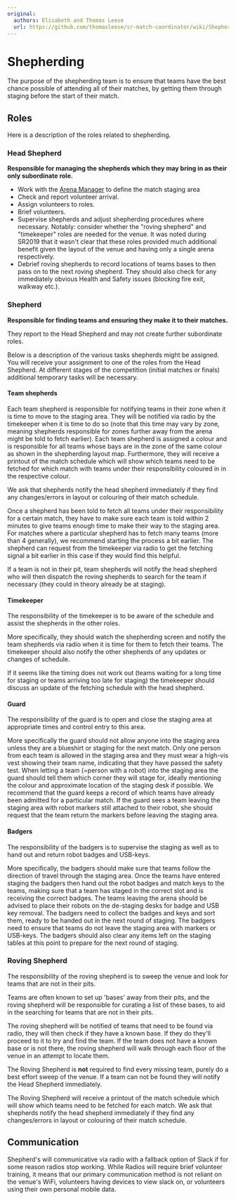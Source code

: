```yaml
---
original:
  authors: Elisabeth and Thomas Leese
  url: https://github.com/thomasleese/sr-match-coordinator/wiki/Shepherding
---
```

# Shepherding

The purpose of the shepherding team is to ensure that teams have the best chance possible of attending all of their matches, by getting them through staging before the start of their match.

## Roles

Here is a description of the roles related to shepherding.

### Head Shepherd

**Responsible for managing the shepherds which they may bring in as their only subordinate role.**

- Work with the [Arena Manager](../arena/README.md) to define the match staging area
- Check and report volunteer arrival.
- Assign volunteers to roles.
- Brief volunteers.
- Supervise shepherds and adjust shepherding procedures where necessary.
  Notably: consider whether the "roving shepherd" and "timekeeper" roles are needed for the venue. It was noted during SR2019 that it wasn't clear that these roles provided much additional benefit given the layout of the venue and having only a single arena respectively.
- Debrief roving shepherds to record locations of teams bases to then pass on to the next roving shepherd. They should also check for any immediately obvious Health and Safety issues (blocking fire exit, walkway etc.).

### Shepherd

**Responsible for finding teams and ensuring they make it to their matches.**

They report to the Head Shepherd and may not create further subordinate roles.

Below is a description of the various tasks shepherds might be assigned. You will receive your assignment to one of the roles from the Head Shepherd. At different stages of the competition (initial matches or finals) additional temporary tasks will be necessary.

#### Team shepherds

Each team shepherd is responsible for notifying teams in their zone when it is time to move to the staging area. They will be notified via radio by the timekeeper when it is time to do so (note that this time may vary by zone, meaning shepherds responsible for zones further away from the arena might be told to fetch earlier). Each team shepherd is assigned a colour and is responsible for all teams whose bays are in the zone of the same colour as shown in the shepherding layout map. Furthermore, they will receive a printout of the match schedule which will show which teams need to be fetched for which match with teams under their responsibility coloured in in the respective colour.

We ask that shepherds notify the head shepherd immediately if they find any changes/errors in layout or colouring of their match schedule.

Once a shepherd has been told to fetch all teams under their responsibility for a certain match, they have to make sure each team is told within 2 minutes to give teams enough time to make their way to the staging area. For matches where a particular shepherd has to fetch many teams (more than 4 generally), we recommend starting the process a bit earlier. The shepherd can request from the timekeeper via radio to get the fetching signal a bit earlier in this case if they would find this helpful.

If a team is not in their pit, team shepherds will notify the head shepherd who will then dispatch the roving shepherds to search for the team if necessary (they could in theory already be at staging).

#### Timekeeper

The responsibility of the timekeeper is to be aware of the schedule and assist the shepherds in the other roles.

More specifically, they should watch the shepherding screen and notify the team shepherds via radio when it is time for them to fetch their teams. The timekeeper should also notify the other shepherds of any updates or changes of schedule.

If it seems like the timing does not work out (teams waiting for a long time for staging or teams arriving too late for staging) the timekeeper should discuss an update of the fetching schedule with the head shepherd.

#### Guard

The responsibility of the guard is to open and close the staging area at appropriate times and control entry to this area.

More specifically the guard should not allow anyone into the staging area unless they are a blueshirt or staging for the next match. Only one person from each team is allowed in the staging area and they must wear a high-vis vest showing their team name, indicating that they have passed the safety test. When letting a team (=person with a robot) into the staging area the guard should tell them which corner they will stage for, ideally mentioning the colour and approximate location of the staging desk if possible. We recommend that the guard keeps a record of which teams have already been admitted for a particular match. If the guard sees a team leaving the staging area with robot markers still attached to their robot, she should request that the team return the markers before leaving the staging area.

#### Badgers

The responsibility of the badgers is to supervise the staging as well as to hand out and return robot badges and USB-keys.

More specifically, the badgers should make sure that teams follow the direction of travel through the staging area. Once the teams have entered staging the badgers then hand out the robot badges and match keys to the teams, making sure that a team has staged in the correct slot and is receiving the correct badges. The teams leaving the arena should be advised to place their robots on the de-staging desks for badge and USB key removal. The badgers need to collect the badges and keys and sort them, ready to be handed out in the next round of staging. The badgers need to ensure that teams do not leave the staging area with markers or USB-keys. The badgers should also clear any items left on the staging tables at this point to prepare for the next round of staging.

### Roving Shepherd

The responsibility of the roving shepherd is to sweep the venue and look for teams that are not in their pits.

Teams are often known to set up 'bases' away from their pits, and the roving shepherd will be responsible for curating a list of these bases, to aid in the searching for teams that are not in their pits.

The roving shepherd will be notified of teams that need to be found via radio, they will then check if they have a known base. If they do they'll proceed to it to try and find the team. If the team does not have a known base or is not there, the roving shepherd will walk through each floor of the venue in an attempt to locate them.

The Roving Shepherd is **not** required to find every missing team, purely do a best effort sweep of the venue. If a team can not be found they will notify the Head Shepherd immediately.

The Roving Shepherd will receive a printout of the match schedule which will show which teams need to be fetched for each match. We ask that shepherds notify the head shepherd immediately if they find any changes/errors in layout or colouring of their match schedule.

## Communication

Shepherd's will communicative via radio with a fallback option of Slack if for some reason radios stop working. While Radios will require brief volunteer training, it means that our primary communication method is not reliant on the venue's WiFi, volunteers having devices to view slack on, or volunteers using their own personal mobile data.
